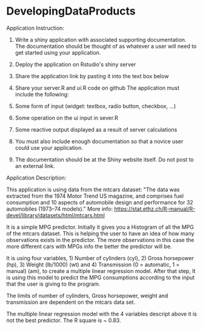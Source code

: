 # DevelopingDataProducts
Application Instruction:

1.	Write a shiny application with associated supporting documentation. The documentation should be thought of as whatever a user will need to get started using your application.
2.	Deploy the application on Rstudio's shiny server
3.	Share the application link by pasting it into the text box below
4.	Share your server.R and ui.R code on github
The application must include the following:


1.	Some form of input (widget: textbox, radio button, checkbox, ...)
2.	Some operation on the ui input in sever.R
3.	Some reactive output displayed as a result of server calculations
4.	You must also include enough documentation so that a novice user could use your application.
5.	The documentation should be at the Shiny website itself. Do not post to an external link.

Application Description:

This application is using data from the mtcars dataset: 
"The data was extracted from the 1974 Motor Trend US magazine, and comprises fuel consumption and 10 aspects of automobile design and performance for 32 automobiles (1973–74 models)." 
More info: https://stat.ethz.ch/R-manual/R-devel/library/datasets/html/mtcars.html

It is a simple MPG predictor. 
Initially it gives you a Histogram of all the MPG of the mtcars dataset. 
This is helping the user to have an idea of how many observations exists in the predictor. 
The more observations in this case the more different cars with MPGs info the better the predictor will be.

It is using four variables, 1) Number of cylinders (cyl), 2) Gross horsepower (hp), 3) Weight (lb/1000) (wt) 
and 4) Transmission (0 = automatic, 1 = manual) (am), to create a multiple linear regression model.
After that step, It is using this model to predict the MPG consumptions according to the input that the user is giving to the program.

The limits of number of cylinders, Gross horsepower, weight and transmission are dependent on the mtcars data set.

The multiple linear regression model with the 4 variables descript above it is not the best predictor. The R square is ~ 0.83.

